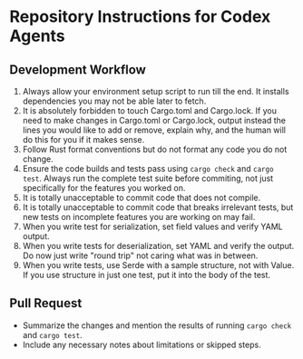 # Repository Instructions for Codex Agents

## Development Workflow

1. Always allow your environment setup script to run till the end. It installs dependencies you may not be able later to fetch.
2. It is absolutely forbidden to touch Cargo.toml and Cargo.lock. If you need to make changes in Cargo.toml or Cargo.lock, output instead the lines you would like to add or remove, explain why, and the human will do this for you if it makes sense.
3. Follow Rust format conventions but do not format any code you do not change.
4. Ensure the code builds and tests pass using `cargo check` and `cargo test`. Always run the complete test suite before commiting, not just specifically for the features you worked on.
5. It is totally unacceptable to commit code that does not compile.
6. It is totally unacceptable to commit code that breaks irrelevant tests, but new tests on incomplete features you are working on may fail. 
7. When you write test for serialization, set field values and verify YAML output.
8. When you write tests for deserialization, set YAML and verify the output. Do now just write "round trip" not caring what was in between.
9. When you write tests, use Serde with a sample structure, not with Value. If you use structure in just one test, put it into the body of the test.

## Pull Request

- Summarize the changes and mention the results of running `cargo check` and `cargo test`.
- Include any necessary notes about limitations or skipped steps.
